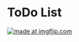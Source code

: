 # ToDo List
<a href="https://imgflip.com/gif/1hyhzk"><img src="https://i.imgflip.com/1hyhzk.gif" title="made at imgflip.com"/></a>
